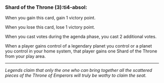 ### **Shard of the Throne (3)**:ti4-absol:

When you gain this card, gain 1 victory point.

When you lose this card, lose 1 victory point.

When you cast votes during the agenda phase, you cast 2 additional votes.

When a player gains control of a legendary planet you control or a planet you control in your home system, that player gains one Shard of the Throne from your play area.

---

*Legends claim that only the one who can bring together all the scattered pieces of the Throne of Emperors will truly be wothy to claim the seat.*

